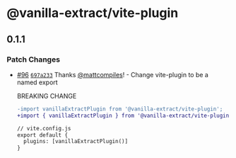 # @vanilla-extract/vite-plugin

## 0.1.1
### Patch Changes



- [#96](https://github.com/seek-oss/vanilla-extract/pull/96) [`697a233`](https://github.com/seek-oss/vanilla-extract/commit/697a2332cdb34886af26224c13f1efb73b6d36b3) Thanks [@mattcompiles](https://github.com/mattcompiles)! - Change vite-plugin to be a named export
  
  BREAKING CHANGE
  
  ```diff
  -import vanillaExtractPlugin from '@vanilla-extract/vite-plugin';
  +import { vanillaExtractPlugin } from '@vanilla-extract/vite-plugin';
  
  // vite.config.js
  export default {
    plugins: [vanillaExtractPlugin()]
  }
  ```
